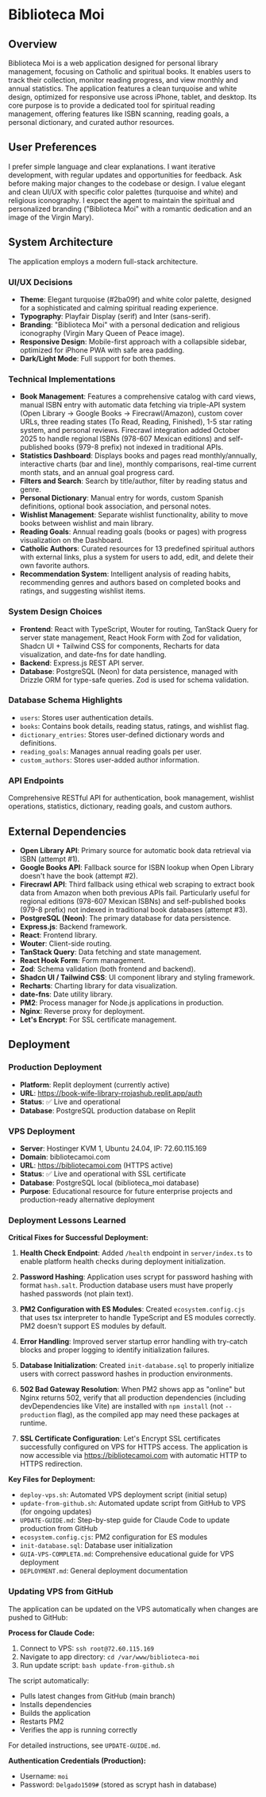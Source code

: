 # Biblioteca Moi

## Overview
Biblioteca Moi is a web application designed for personal library management, focusing on Catholic and spiritual books. It enables users to track their collection, monitor reading progress, and view monthly and annual statistics. The application features a clean turquoise and white design, optimized for responsive use across iPhone, tablet, and desktop. Its core purpose is to provide a dedicated tool for spiritual reading management, offering features like ISBN scanning, reading goals, a personal dictionary, and curated author resources.

## User Preferences
I prefer simple language and clear explanations. I want iterative development, with regular updates and opportunities for feedback. Ask before making major changes to the codebase or design. I value elegant and clean UI/UX with specific color palettes (turquoise and white) and religious iconography. I expect the agent to maintain the spiritual and personalized branding ("Biblioteca Moi" with a romantic dedication and an image of the Virgin Mary).

## System Architecture
The application employs a modern full-stack architecture.

### UI/UX Decisions
- **Theme**: Elegant turquoise (#2ba09f) and white color palette, designed for a sophisticated and calming spiritual reading experience.
- **Typography**: Playfair Display (serif) and Inter (sans-serif).
- **Branding**: "Biblioteca Moi" with a personal dedication and religious iconography (Virgin Mary Queen of Peace image).
- **Responsive Design**: Mobile-first approach with a collapsible sidebar, optimized for iPhone PWA with safe area padding.
- **Dark/Light Mode**: Full support for both themes.

### Technical Implementations
- **Book Management**: Features a comprehensive catalog with card views, manual ISBN entry with automatic data fetching via triple-API system (Open Library → Google Books → Firecrawl/Amazon), custom cover URLs, three reading states (To Read, Reading, Finished), 1-5 star rating system, and personal reviews. Firecrawl integration added October 2025 to handle regional ISBNs (978-607 Mexican editions) and self-published books (979-8 prefix) not indexed in traditional APIs.
- **Statistics Dashboard**: Displays books and pages read monthly/annually, interactive charts (bar and line), monthly comparisons, real-time current month stats, and an annual goal progress card.
- **Filters and Search**: Search by title/author, filter by reading status and genre.
- **Personal Dictionary**: Manual entry for words, custom Spanish definitions, optional book association, and personal notes.
- **Wishlist Management**: Separate wishlist functionality, ability to move books between wishlist and main library.
- **Reading Goals**: Annual reading goals (books or pages) with progress visualization on the Dashboard.
- **Catholic Authors**: Curated resources for 13 predefined spiritual authors with external links, plus a system for users to add, edit, and delete their own favorite authors.
- **Recommendation System**: Intelligent analysis of reading habits, recommending genres and authors based on completed books and ratings, and suggesting wishlist items.

### System Design Choices
- **Frontend**: React with TypeScript, Wouter for routing, TanStack Query for server state management, React Hook Form with Zod for validation, Shadcn UI + Tailwind CSS for components, Recharts for data visualization, and date-fns for date handling.
- **Backend**: Express.js REST API server.
- **Database**: PostgreSQL (Neon) for data persistence, managed with Drizzle ORM for type-safe queries. Zod is used for schema validation.

### Database Schema Highlights
- `users`: Stores user authentication details.
- `books`: Contains book details, reading status, ratings, and wishlist flag.
- `dictionary_entries`: Stores user-defined dictionary words and definitions.
- `reading_goals`: Manages annual reading goals per user.
- `custom_authors`: Stores user-added author information.

### API Endpoints
Comprehensive RESTful API for authentication, book management, wishlist operations, statistics, dictionary, reading goals, and custom authors.

## External Dependencies
- **Open Library API**: Primary source for automatic book data retrieval via ISBN (attempt #1).
- **Google Books API**: Fallback source for ISBN lookup when Open Library doesn't have the book (attempt #2).
- **Firecrawl API**: Third fallback using ethical web scraping to extract book data from Amazon when both previous APIs fail. Particularly useful for regional editions (978-607 Mexican ISBNs) and self-published books (979-8 prefix) not indexed in traditional book databases (attempt #3).
- **PostgreSQL (Neon)**: The primary database for data persistence.
- **Express.js**: Backend framework.
- **React**: Frontend library.
- **Wouter**: Client-side routing.
- **TanStack Query**: Data fetching and state management.
- **React Hook Form**: Form management.
- **Zod**: Schema validation (both frontend and backend).
- **Shadcn UI / Tailwind CSS**: UI component library and styling framework.
- **Recharts**: Charting library for data visualization.
- **date-fns**: Date utility library.
- **PM2**: Process manager for Node.js applications in production.
- **Nginx**: Reverse proxy for deployment.
- **Let's Encrypt**: For SSL certificate management.

## Deployment

### Production Deployment
- **Platform**: Replit deployment (currently active)
- **URL**: https://book-wife-library-rrojashub.replit.app/auth
- **Status**: ✅ Live and operational
- **Database**: PostgreSQL production database on Replit

### VPS Deployment
- **Server**: Hostinger KVM 1, Ubuntu 24.04, IP: 72.60.115.169
- **Domain**: bibliotecamoi.com
- **URL**: https://bibliotecamoi.com (HTTPS active)
- **Status**: ✅ Live and operational with SSL certificate
- **Database**: PostgreSQL local (biblioteca_moi database)
- **Purpose**: Educational resource for future enterprise projects and production-ready alternative deployment

### Deployment Lessons Learned

**Critical Fixes for Successful Deployment:**

1. **Health Check Endpoint**: Added `/health` endpoint in `server/index.ts` to enable platform health checks during deployment initialization.

2. **Password Hashing**: Application uses scrypt for password hashing with format `hash.salt`. Production database users must have properly hashed passwords (not plain text).

3. **PM2 Configuration with ES Modules**: Created `ecosystem.config.cjs` that uses tsx interpreter to handle TypeScript and ES modules correctly. PM2 doesn't support ES modules by default.

4. **Error Handling**: Improved server startup error handling with try-catch blocks and proper logging to identify initialization failures.

5. **Database Initialization**: Created `init-database.sql` to properly initialize users with correct password hashes in production environments.

6. **502 Bad Gateway Resolution**: When PM2 shows app as "online" but Nginx returns 502, verify that all production dependencies (including devDependencies like Vite) are installed with `npm install` (not `--production` flag), as the compiled app may need these packages at runtime.

7. **SSL Certificate Configuration**: Let's Encrypt SSL certificates successfully configured on VPS for HTTPS access. The application is now accessible via https://bibliotecamoi.com with automatic HTTP to HTTPS redirection.

**Key Files for Deployment:**
- `deploy-vps.sh`: Automated VPS deployment script (initial setup)
- `update-from-github.sh`: Automated update script from GitHub to VPS (for ongoing updates)
- `UPDATE-GUIDE.md`: Step-by-step guide for Claude Code to update production from GitHub
- `ecosystem.config.cjs`: PM2 configuration for ES modules
- `init-database.sql`: Database user initialization
- `GUIA-VPS-COMPLETA.md`: Comprehensive educational guide for VPS deployment
- `DEPLOYMENT.md`: General deployment documentation

### Updating VPS from GitHub

The application can be updated on the VPS automatically when changes are pushed to GitHub:

**Process for Claude Code:**
1. Connect to VPS: `ssh root@72.60.115.169`
2. Navigate to app directory: `cd /var/www/biblioteca-moi`
3. Run update script: `bash update-from-github.sh`

The script automatically:
- Pulls latest changes from GitHub (main branch)
- Installs dependencies
- Builds the application
- Restarts PM2
- Verifies the app is running correctly

For detailed instructions, see `UPDATE-GUIDE.md`.

**Authentication Credentials (Production):**
- Username: `moi`
- Password: `Delgado1509#` (stored as scrypt hash in database)